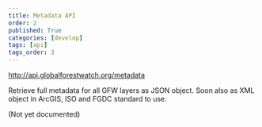 ```yaml
---
title: Metadata API
order: 2
published: True
categories: [develop]
tags: [api]
tags_order: 3
---
```


<p><a href="http://api.globalforestwatch.org/metadata">http://api.globalforestwatch.org/metadata</a></p>
<p>Retrieve full metadata for all GFW layers as JSON object. Soon also as XML object in ArcGIS, ISO and FGDC standard to use.</p>
<p>(Not yet documented)</p>
